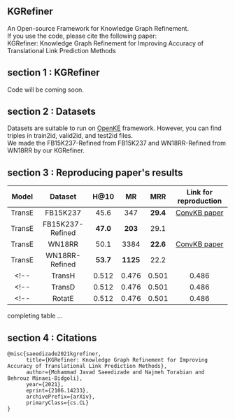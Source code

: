 ## KGRefiner
An Open-source Framework for Knowledge Graph Refinement. <br>
If you use the code, please cite the following paper: <br>
KGRefiner: Knowledge Graph Refinement for Improving Accuracy of Translational Link Prediction Methods
## section 1 : KGRefiner
Code will be coming soon. 
## section 2 : Datasets
Datasets are suitable to run on [OpenKE](https://github.com/thunlp/OpenKE) framework. However, you can find triples in train2id, valid2id, and  test2id files. <br>
We made the FB15K237-Refined from FB15K237 and WN18RR-Refined from WN18RR by our KGRefiner.
## section 3 : Reproducing paper's results
|Model			|	Dataset	|	H@10	| MR| MRR|Link for reproduction|
|:-:		|:-:	|:-:  |:-:  |:-:  |:-:  |
|TransE	|FB15K237	|45.6|347|<b>29.4</b>| [ConvKB paper](https://arxiv.org/pdf/1712.02121)|
|TransE	|FB15K237-Refined	|<b>47.0</b>|<b>203</b>|29.1|
|TransE	|WN18RR	|50.1|3384|<b>22.6</b>|[ConvKB paper](https://arxiv.org/pdf/1712.02121)|
|TransE	|WN18RR-Refined	|<b>53.7</b>|<b>1125</b>|22.2|
<!-- |TransH	|0.512	|0.476|0.501|0.486|| -->
<!-- |TransD	|0.512	|0.476|0.501|0.486|| -->
<!-- |RotatE	|0.512	|0.476|0.501|0.486|| -->
completing table ...
## section 4 : Citations
```
@misc{saeedizade2021kgrefiner,
      title={KGRefiner: Knowledge Graph Refinement for Improving Accuracy of Translational Link Prediction Methods}, 
      author={Mohammad Javad Saeedizade and Najmeh Torabian and Behrouz Minaei-Bidgoli},
      year={2021},
      eprint={2106.14233},
      archivePrefix={arXiv},
      primaryClass={cs.CL}
}
```
